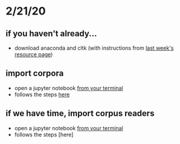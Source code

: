 # 2/21/20

## if you haven't already... 
- download anaconda and cltk (with instructions from [last week's resource page](/resources/feb14.md))

## import corpora

- open a jupyter notebook [from your terminal](/resources/runcltk)
- follows the steps [here](/resources/Tutorial1ImportedCorpora)

## if we have time, import corpus readers
- open a jupyter notebook [from your terminal](/resources/runcltk)
- follows the steps [here]
